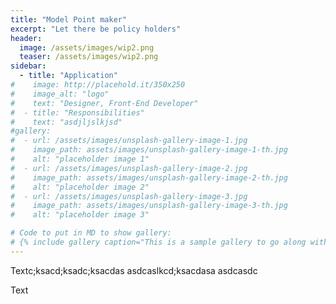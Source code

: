 ```yaml
---
title: "Model Point maker"
excerpt: "Let there be policy holders"
header:
  image: /assets/images/wip2.png
  teaser: /assets/images/wip2.png
sidebar:
  - title: "Application"
#    image: http://placehold.it/350x250
#    image_alt: "logo"
#    text: "Designer, Front-End Developer"
#  - title: "Responsibilities"
#    text: "asdjljslkjsd"
#gallery:
#  - url: /assets/images/unsplash-gallery-image-1.jpg
#    image_path: assets/images/unsplash-gallery-image-1-th.jpg
#    alt: "placeholder image 1"
#  - url: /assets/images/unsplash-gallery-image-2.jpg
#    image_path: assets/images/unsplash-gallery-image-2-th.jpg
#    alt: "placeholder image 2"
#  - url: /assets/images/unsplash-gallery-image-3.jpg
#    image_path: assets/images/unsplash-gallery-image-3-th.jpg
#    alt: "placeholder image 3"

# Code to put in MD to show gallery:
# {% include gallery caption="This is a sample gallery to go along with this case study." %}
---
```


Textc;ksacd;ksadc;ksacdas
asdcaslkcd;ksacdasa
asdcasdc

Text
